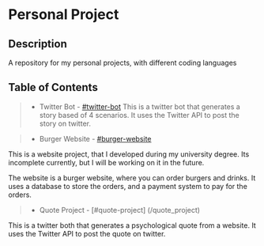 # Personal Project

## Description

A repository for my personal projects, with different coding languages

## Table of Contents

> - Twitter Bot - [#twitter-bot](/twitter_bot)
This is a twitter bot that generates a story based of 4 scenarios. It uses the Twitter API to post the story on twitter.

> - Burger Website - [#burger-website](/burger_website)

This is a website project, that I developed during my university degree. Its incomplete currently, but I will be working on it in the future.

The website is a burger website, where you can order burgers and drinks. It uses a database to store the orders, and a payment system to pay for the orders.

> - Quote Project - [#quote-project] (/quote_project)

This is a twitter both that generates a psychological quote from a website. It uses the Twitter API to post the quote on twitter.

